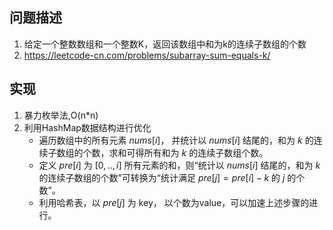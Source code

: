 ## 问题描述
1. 给定一个整数数组和一个整数K，返回该数组中和为k的连续子数组的个数
2. https://leetcode-cn.com/problems/subarray-sum-equals-k/

## 实现
1. 暴力枚举法,O(n*n)
2. 利用HashMap数据结构进行优化
	- 遍历数组中的所有元素 $nums[i]$， 并统计以 $nums[i]$ 结尾的，和为 $k$ 的连续子数组的个数，求和可得所有和为 $k$ 的连续子数组个数。
	- 定义 $pre[i]$ 为 $[0,..,i]$ 所有元素的和，则“统计以 $nums[i]$ 结尾的，和为 $k$ 的连续子数组的个数”可转换为“统计满足 $pre[j] = pre[i]-k$ 的 $j$ 的个数”。
	- 利用哈希表，以 $pre[j]$ 为 key， 以个数为value，可以加速上述步骤的进行。
